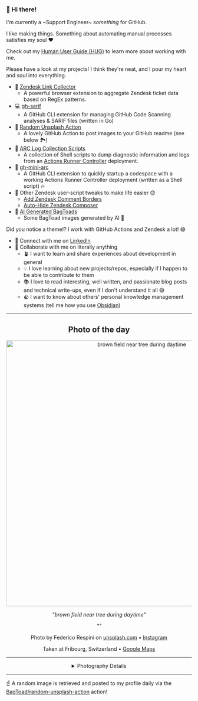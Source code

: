### 👋 Hi there!

I'm currently a ~Support Engineer~ _something_ for GitHub.

I like making things. Something about automating manual processes satisfies my soul ❤️

Check out my [Human User Guide (HUG)](https://gist.github.com/BagToad/a28f06f1c46e6e5d419b98921e835f40) to learn more about working with me.

Please have a look at my projects! I think they're neat, and I pour my heart and soul into everything.

- 🔗 [Zendesk Link Collector](https://github.com/BagToad/Zendesk-Link-Collector) 
  - A powerful browser extension to aggregate Zendesk ticket data based on RegEx patterns.
- 💻 [gh-sarif](https://github.com/BagToad/gh-sarif)
  - A GitHub CLI extension for managing GitHub Code Scanning analyses & SARIF files (written in Go)
- 🌊 [Random Unsplash Action](https://github.com/BagToad/random-unsplash-action)
  - A lovely GitHub Action to post images to your GitHub readme (see below 🏞️)
- 🏃 [ARC Log Collection Scripts](https://github.com/BagToad/arc-log-collection-scripts)
  - A collection of Shell scripts to dump diagnostic information and logs from an [Actions Runner Controller](https://github.com/actions/actions-runner-controller) deployment.
- 🏃 [gh-mini-arc](https://github.com/BagToad/gh-mini-arc)
  - A GitHub CLI extension to quickly startup a codespace with a working Actions Runner Controller deployment (written as a Shell script) 🔥
- 🧘 Other Zendesk user-script tweaks to make life easier 😊
  - [Add Zendesk Comment Borders](https://github.com/BagToad/add-zendesk-comment-borders)
  - [Auto-Hide Zendesk Composer](https://github.com/BagToad/Auto-Hide-Zendesk-Composer)
- 🐸 [AI Generated BagToads](https://github.com/BagToad/bagtoads)
  - Some BagToad images generated by AI 🐸

Did you notice a theme!? I work with GitHub Actions and Zendesk a lot! 😅

- 🔗 Connect with me on [LinkedIn](https://www.linkedin.com/in/kynan-ware/)
- 🤝 Collaborate with me on literally anything
  - 🪴 I want to learn and share experiences about development in general
  - 💡 I love learning about new projects/repos, especially if I happen to be able to contribute to them
  - 📚 I love to read interesting, well written, and passionate blog posts and technical write-ups, even if I don't understand it all 😅
  - 🪨 I want to know about others' personal knowledge management systems (tell me how you use [Obsidian](https://obsidian.md/))
 
----
<div align="center">

## Photo of the day
  
  <a href="https://unsplash.com/photos/brown-field-near-tree-during-daytime-sYffw0LNr7s"><img width="720" src="https://images.unsplash.com/photo-1500382017468-9049fed747ef?crop=entropy&cs=tinysrgb&fit=max&fm=jpg&ixid=M3w1NTI0NDl8MHwxfHJhbmRvbXx8fHx8fHx8fDE3MzAwOTUyMjF8&ixlib=rb-4.0.3&q=80&w=1080" alt="brown field near tree during daytime"></a>
  
  <em>"brown field near tree during daytime"</em>
  
  <em>""</em>

  Photo by Federico Respini on [unsplash.com](https://unsplash.com/) • [Instagram](https://instagram.com/federico.respini)
  
  Taken at Fribourg, Switzerland • [Google Maps](https://www.google.com/maps/search/?api=1&query=46.8064773,7.16197190000003)
  
  ---
  
<details>
<summary>Photography Details</summary>
  
| Parameter     | Value |
| ------------- | ----- |
| Camera Model  | NIKON D5500 |
| Exposure Time | 1/640 |
| Aperture      | 13.0 |
| Focal Length  | 18.0 |
| ISO           | 200 |
| Location      | Fribourg, Switzerland (Switzerland) |
| Coordinates   | Latitude 46.8064773, Longitude 7.16197190000003 |

### Map

```geojson
        {
            "type": "FeatureCollection",
            "features": [
                {
                    "type": "Feature",
                    "properties": {},
                    "geometry": {
                        "coordinates": [
                            7.16197190000003,
                            46.8064773
                        ],
                        "type": "Point"
                    },
                    "id": 1
                },
                {
                    "type": "Feature",
                    "properties": {},
                    "geometry": {
                        "coordinates": [
                            [
                                7.46197190000003,
                                47.106477299999995
                            ],
                            [
                                7.46197190000003,
                                46.5064773
                            ],
                            [
                                6.8619719000000305,
                                46.5064773
                            ],
                            [
                                6.8619719000000305,
                                47.106477299999995
                            ],
                            [
                                7.46197190000003,
                                47.106477299999995
                            ]
                        ],
                        "type": "LineString"
                    }
                }
            ]
        }
```

</details>

</div>

----

☝️ A random image is retrieved and posted to my profile daily via the [BagToad/random-unsplash-action](https://github.com/BagToad/random-unsplash-action) action!
